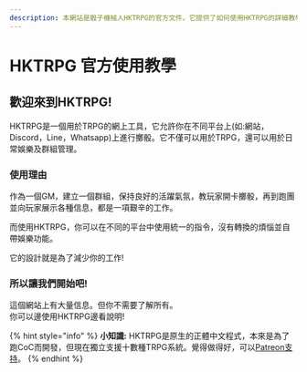 ```yaml
---
description: 本網站是骰子機械人HKTRPG的官方文件。它提供了如何使用HKTRPG的詳細教學。
---
```


# HKTRPG  官方使用教學

## **歡迎來到HKTRPG!**

HKTRPG是一個用於TRPG的網上工具，它允許你在不同平台上(如:網站，Discord，Line，Whatsapp)上進行擲骰。它不僅可以用於TRPG，還可以用於日常娛樂及群組管理。

### 使用理由

作為一個GM，建立一個群組，保持良好的活躍氣氛，教玩家開卡擲骰，再到跑團並向玩家展示各種信息，都是一項艱辛的工作。&#x20;

而使用HKTRPG，你可以在不同的平台中使用統一的指令，沒有轉換的煩惱並自帶娛樂功能。

它的設計就是為了減少你的工作!&#x20;

### 所以讓我們開始吧!&#x20;

這個網站上有大量信息。但你不需要了解所有。\
你可以邊使用HKTRPG邊看說明!

{% hint style="info" %}
**小知識:** HKTRPG是原生的正體中文程式，本來是為了跑CoC而開發，但現在獨立支援十數種TRPG系統。覺得做得好，可以[Patreon支持](https://www.patreon.com/HKTRPG)。
{% endhint %}
